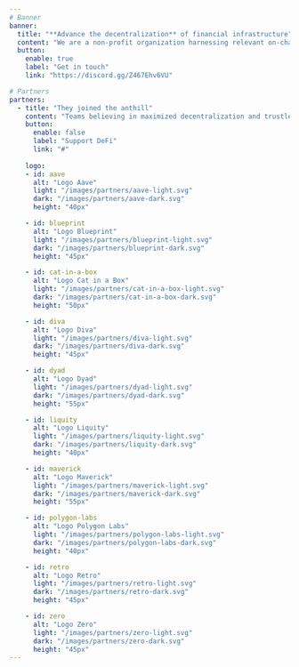 ```yaml
---
# Banner
banner:
  title: "**Advance the decentralization** of financial infrastructure"
  content: "We are a non-profit organization harnessing relevant on-chain and off-chain resources to support decentralized finance (DeFi) on its mission to transform financial services into a secure, transparent and inclusive public infrastructure."
  button:
    enable: true
    label: "Get in touch"
    link: "https://discord.gg/Z467Ehv6VU"

# Partners
partners:
  - title: "They joined the anthill"
    content: "Teams believing in maximized decentralization and trustless support the DeFi Collective's mission and vision with donations and loans. Join them !"
    button:
      enable: false
      label: "Support DeFi"
      link: "#"
      
    logo:
    - id: aave
      alt: "Logo Aave"
      light: "/images/partners/aave-light.svg"
      dark: "/images/partners/aave-dark.svg"
      height: "40px"

    - id: blueprint
      alt: "Logo Blueprint"
      light: "/images/partners/blueprint-light.svg"
      dark: "/images/partners/blueprint-dark.svg"
      height: "45px"

    - id: cat-in-a-box
      alt: "Logo Cat in a Box"
      light: "/images/partners/cat-in-a-box-light.svg"
      dark: "/images/partners/cat-in-a-box-dark.svg"
      height: "50px"

    - id: diva
      alt: "Logo Diva"
      light: "/images/partners/diva-light.svg"
      dark: "/images/partners/diva-dark.svg"
      height: "45px"

    - id: dyad
      alt: "Logo Dyad"
      light: "/images/partners/dyad-light.svg"
      dark: "/images/partners/dyad-dark.svg"
      height: "55px"

    - id: liquity
      alt: "Logo Liquity"
      light: "/images/partners/liquity-light.svg"
      dark: "/images/partners/liquity-dark.svg"
      height: "40px"

    - id: maverick
      alt: "Logo Maverick"
      light: "/images/partners/maverick-light.svg"
      dark: "/images/partners/maverick-dark.svg"
      height: "55px"

    - id: polygon-labs
      alt: "Logo Polygon Labs"
      light: "/images/partners/polygon-labs-light.svg"
      dark: "/images/partners/polygon-labs-dark.svg"
      height: "40px"

    - id: retro
      alt: "Logo Retro"
      light: "/images/partners/retro-light.svg"
      dark: "/images/partners/retro-dark.svg"
      height: "45px"

    - id: zero
      alt: "Logo Zero"
      light: "/images/partners/zero-light.svg"
      dark: "/images/partners/zero-dark.svg"
      height: "45px"
---
```

